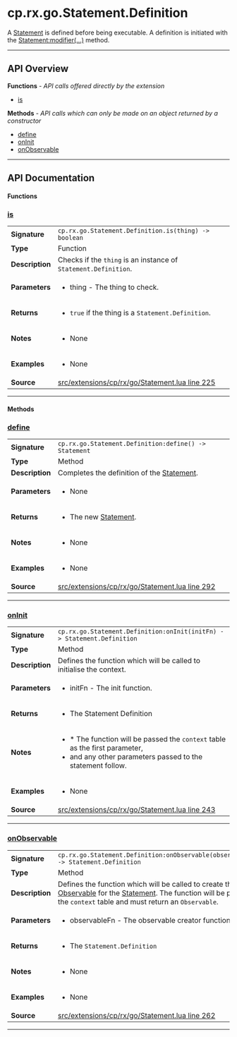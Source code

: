 # cp.rx.go.Statement.Definition

A [Statement](cp.rx.go.Statement.md) is defined before being executable.
A definition is initiated with the [Statement:modifier(...)](cp.rx.go.Statement.md#modifer) method.

---

## API Overview
**Functions** - _API calls offered directly by the extension_
 * [is](#is)

**Methods** - _API calls which can only be made on an object returned by a constructor_
 * [define](#define)
 * [onInit](#oninit)
 * [onObservable](#onobservable)


---

## API Documentation

#### Functions


### [is](#is)

|                                             |                                                                                     |
| --------------------------------------------|-------------------------------------------------------------------------------------|
| **Signature**                               | `cp.rx.go.Statement.Definition.is(thing) -> boolean`                                                                    |
| **Type**                                    | Function                                                                     |
| **Description**                             | Checks if the `thing` is an instance of `Statement.Definition`.                                                                     |
| **Parameters**                              | <ul><li>thing    - The thing to check.</li></ul> |
| **Returns**                                 | <ul><li>`true` if the thing is a `Statement.Definition`.</li></ul>          |
| **Notes**                                   | <ul><li>None</li></ul> |
| **Examples**                                | <ul><li>None</li></ul> |
| **Source**                                  | [src/extensions/cp/rx/go/Statement.lua line 225](https://github.com/CommandPost/CommandPost/blob/develop/src/extensions/cp/rx/go/Statement.lua#L225) |

---

#### Methods


### [define](#define)

|                                             |                                                                                     |
| --------------------------------------------|-------------------------------------------------------------------------------------|
| **Signature**                               | `cp.rx.go.Statement.Definition:define() -> Statement`                                                                    |
| **Type**                                    | Method                                                                     |
| **Description**                             | Completes the definition of the [Statement](cp.rx.go.Statement.md).                                                                     |
| **Parameters**                              | <ul><li>None</li></ul> |
| **Returns**                                 | <ul><li>The new [Statement](cp.rx.go.Statement.md).</li></ul>          |
| **Notes**                                   | <ul><li>None</li></ul> |
| **Examples**                                | <ul><li>None</li></ul> |
| **Source**                                  | [src/extensions/cp/rx/go/Statement.lua line 292](https://github.com/CommandPost/CommandPost/blob/develop/src/extensions/cp/rx/go/Statement.lua#L292) |

---


### [onInit](#oninit)

|                                             |                                                                                     |
| --------------------------------------------|-------------------------------------------------------------------------------------|
| **Signature**                               | `cp.rx.go.Statement.Definition:onInit(initFn) -> Statement.Definition`                                                                    |
| **Type**                                    | Method                                                                     |
| **Description**                             | Defines the function which will be called to initialise the context.                                                                     |
| **Parameters**                              | <ul><li>initFn       - The init function.</li></ul> |
| **Returns**                                 | <ul><li>The Statement Definition</li></ul>          |
| **Notes**                                   | <ul><li>* The function will be passed the `context` table as the first parameter,</li><li>  and any other parameters passed to the statement follow.</li></ul> |
| **Examples**                                | <ul><li>None</li></ul> |
| **Source**                                  | [src/extensions/cp/rx/go/Statement.lua line 243](https://github.com/CommandPost/CommandPost/blob/develop/src/extensions/cp/rx/go/Statement.lua#L243) |

---


### [onObservable](#onobservable)

|                                             |                                                                                     |
| --------------------------------------------|-------------------------------------------------------------------------------------|
| **Signature**                               | `cp.rx.go.Statement.Definition:onObservable(observableFn) -> Statement.Definition`                                                                    |
| **Type**                                    | Method                                                                     |
| **Description**                             | Defines the function which will be called to create the [Observable](cp.rx.Observable.md) for the [Statement](cp.rx.go.Statement.md). The function will be passed the `context` table and must return an `Observable`.                                                                     |
| **Parameters**                              | <ul><li>observableFn     - The observable creator function.</li></ul> |
| **Returns**                                 | <ul><li>The `Statement.Definition`</li></ul>          |
| **Notes**                                   | <ul><li>None</li></ul> |
| **Examples**                                | <ul><li>None</li></ul> |
| **Source**                                  | [src/extensions/cp/rx/go/Statement.lua line 262](https://github.com/CommandPost/CommandPost/blob/develop/src/extensions/cp/rx/go/Statement.lua#L262) |

---

